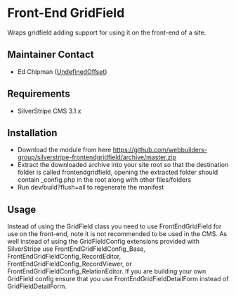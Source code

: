 Front-End GridField
=================
Wraps gridfield adding support for using it on the front-end of a site.

## Maintainer Contact
* Ed Chipman ([UndefinedOffset](https://github.com/UndefinedOffset))

## Requirements
* SilverStripe CMS 3.1.x


## Installation
* Download the module from here https://github.com/webbuilders-group/silverstripe-frontendgridfield/archive/master.zip
* Extract the downloaded archive into your site root so that the destination folder is called frontendgridfield, opening the extracted folder should contain _config.php in the root along with other files/folders
* Run dev/build?flush=all to regenerate the manifest


## Usage
Instead of using the GridField class you need to use FrontEndGridField for use on the front-end, note it is not recommended to be used in the CMS. As well instead of using the GridFieldConfig extensions provided with SilverStripe use FrontEndGridFieldConfig_Base, FrontEndGridFieldConfig_RecordEditor, FrontEndGridFieldConfig_RecordViewer, or FrontEndGridFieldConfig_RelationEditor. If you are building your own GridField config ensure that you use FrontEndGridFieldDetailForm instead of GridFieldDetailForm.  
